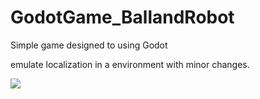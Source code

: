 # GodotGame_BallandRobot
Simple game designed to using Godot 

emulate localization in a environment with minor changes. 

<img src ="images/Peek%202020-06-01%2016-25.gif">

